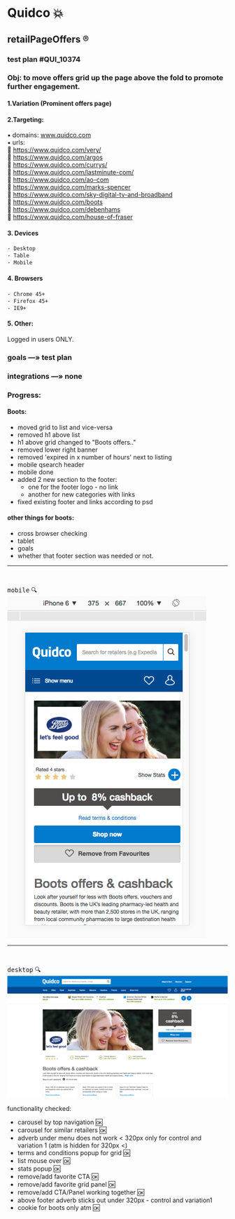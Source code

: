 # Quidco :boom:
## retailPageOffers ®
### test plan #QUI_10374

### Obj: to move offers grid up the page above the fold to promote further engagement.      

#### 1.Variation (Prominent offers page)       
#### 2.Targeting:        
   :black_small_square: domains:  www.quidco.com    
   :black_small_square: urls:     
      :small_red_triangle:             https://www.quidco.com/very/     
      :small_red_triangle:              https://www.quidco.com/argos        
      :small_red_triangle:              https://www.quidco.com/currys/          
      :small_red_triangle:              https://www.quidco.com/lastminute-com/     
      :small_red_triangle:              https://www.quidco.com/ao-com      
      :small_red_triangle:              https://www.quidco.com/marks-spencer     
      :small_red_triangle:              https://www.quidco.com/sky-digital-tv-and-broadband     
      :small_red_triangle:              https://www.quidco.com/boots     
      :small_red_triangle:              https://www.quidco.com/debenhams     
      :small_red_triangle:              https://www.quidco.com/house-of-fraser      
#### 3. Devices    
    - Desktop    
    - Table   
    - Mobile    
#### 4. Browsers    
    - Chrome 45+    
    - Firefox 45+    
    - IE9+    
#### 5. Other:     
   Logged in users ONLY.     


### goals —» test plan    

### integrations —» none     


### Progress:
  #### Boots:
  -   moved grid to list and vice-versa
  -   removed h1 above list
  -   h1 above grid changed to "Boots offers.."
  -   removed lower right banner
  -   removed 'expired in x number of hours' next to listing
  -   mobile qsearch header
  -   mobile done
  -   added 2 new section to the footer:
         - one for the footer logo - no link
         - another for new categories with links
  -   fixed existing footer and links according to psd
        
####  other things for boots:
  -   cross browser checking
  -   tablet
  -   goals
  -   whether that footer section was needed or not.
  
  
      

 
<hr />  
<br />
  
 <kbd>mobile</kbd> :mag:        
 ![mobile](images/mobile.png)
 
 
 <hr />  
<br />
  
 <kbd>desktop</kbd> :mag:        
 ![desktop](images/desktop.png)


functionality checked:
- carousel by top navigation :ok:
- carousel for similar retailers :ok:
- adverb under menu does not work < 320px only for control and variation 1 (atm is hidden for 320px <)
- terms and conditions popup for grid :ok:
- list mouse over :ok:
- stats popup :ok:
- remove/add favorite CTA :ok:
- remove/add favorite grid panel :ok:
- remove/add CTA/Panel working together :ok:
- above footer adverb sticks out under 320px - control and variation1
- cookie for boots only atm :ok:










            
               
